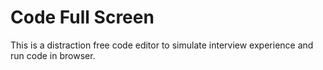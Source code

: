 # Code Full Screen

This is a distraction free code editor to simulate interview experience and run code in browser.